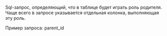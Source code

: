 Sql-запрос, определяющий, что в таблице будет играть роль родителя. Чаще всего в запросе указывается отдельная колонка, выполняющая эту роль.

Пример запроса:
parent_id
